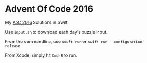 # Advent Of Code 2016

My [AoC 2016](https://adventofcode.com/2016) Solutions in Swift

Use `input.sh` to download each day's puzzle input.

From the commandline, use `swift run` or `swift run --configuration release`

From Xcode, simply hit `Cmd-R` to run.
